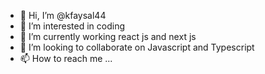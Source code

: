 - 👋 Hi, I’m @kfaysal44
- 👀 I’m interested in coding
- 🌱 I’m currently working react js and next js
- 💞️ I’m looking to collaborate on Javascript and Typescript
- 📫 How to reach me ...

<!---
kfaysal44/kfaysal44 is a ✨ special ✨ repository because its `README.md` (this file) appears on your GitHub profile.
You can click the Preview link to take a look at your changes.
--->
